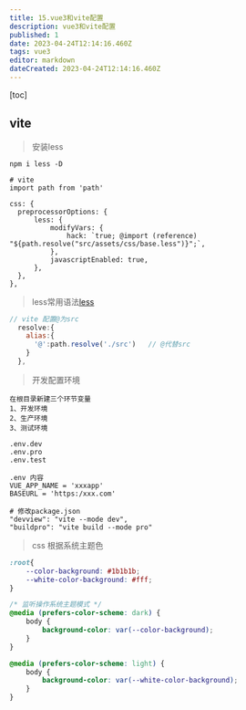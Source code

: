 ```yaml
---
title: 15.vue3和vite配置
description: vue3和vite配置
published: 1
date: 2023-04-24T12:14:16.460Z
tags: vue3
editor: markdown
dateCreated: 2023-04-24T12:14:16.460Z
---
```




[toc]





## vite





> 安装less

```shell
npm i less -D 

# vite
import path from 'path'

css: {
  preprocessorOptions: {
      less: {
          modifyVars: {
              hack: `true; @import (reference) "${path.resolve("src/assets/css/base.less")}";`,
          },
          javascriptEnabled: true,
      },
  },
},
```

> less常用语法[less](https://blog.csdn.net/weixin_46032850/article/details/107271709)

```js
// vite 配置@为src
  resolve:{
    alias:{
      '@':path.resolve('./src')   // @代替src
    }
  },
```

> 开发配置环境

```shell
在根目录新建三个环节变量
1、开发环境
2、生产环境
3、测试环境

.env.dev
.env.pro
.env.test

.env 内容
VUE_APP_NAME = 'xxxapp'
BASEURL = 'https:/xxx.com'

# 修改package.json
"devview": "vite --mode dev",
"buildpro": "vite build --mode pro"
```



> css 根据系统主题色

```css
:root{
    --color-background: #1b1b1b;
    --white-color-background: #fff;
}

/* 监听操作系统主题模式 */
@media (prefers-color-scheme: dark) {
    body {
        background-color: var(--color-background);
    }
}

@media (prefers-color-scheme: light) {
    body {
        background-color: var(--white-color-background);
    }
}
```